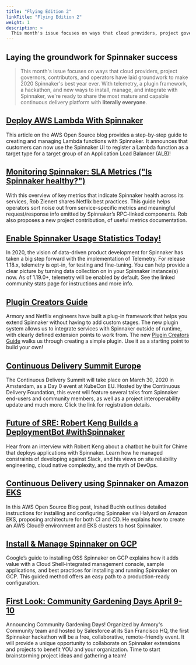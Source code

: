 ```yaml
---
title: "Flying Edition 2"
linkTitle: "Flying Edition 2"
weight: 1
description: >
  This month's issue focuses on ways that cloud providers, project governors, contributors, and operators have laid groundwork to make 2020 Spinnaker's best year ever. With telemetry, a plugin framework, a hackathon, and new ways to install, manage, and integrate with Spinnaker, we're ready to share the most mature and capable continuous delivery platform with **literally everyone**.
---
```


## Laying the groundwork for Spinnaker success
> This month's issue focuses on ways that cloud providers, project governors, contributors, and operators have laid groundwork to make 2020 Spinnaker's best year ever. With telemetry, a plugin framework, a hackathon, and new ways to install, manage, and integrate with Spinnaker, we're ready to share the most mature and capable continuous delivery platform with **literally everyone**.


## [Deploy AWS Lambda With Spinnaker](https://aws.amazon.com/blogs/opensource/how-to-integrate-aws-lambda-with-spinnaker/)

This article on the AWS Open Source blog provides a step-by-step guide to creating and managing Lambda functions with Spinnaker. It announces that customers can now use the Spinnaker UI to register a Lambda function as a target type for a target group of an Application Load Balancer (ALB)!


## [Monitoring Spinnaker: SLA Metrics ("Is Spinnaker healthy?")](https://blog.spinnaker.io/monitoring-spinnaker-sla-metrics-a408754f6b7b)

With this overview of key metrics that indicate Spinnaker health across its services, Rob Zienert shares Netflix best practices. This guide helps operators sort noise out from service-specific metrics and meaningful request/response info emitted by Spinnaker’s RPC-linked components. Rob also proposes a new project contribution, of useful metrics documentation.


## [Enable Spinnaker Usage Statistics Today!](https://www.spinnaker.io/community/stats/)

In 2020, the vision of data-driven product development for Spinnaker has taken a big step forward with the implementation of Telemetry. For release 1.18.x, telemetry is opt-in, for testing and fine-tuning. You can help provide a clear picture by turning data collection on in your Spinnaker instance(s) now. As of 1.19.0+, telemetry will be enabled by default. See the linked community stats page for instructions and more info.


## [Plugin Creators Guide](/docs/guides/developer/plugin-creators/overview/)

Armory and Netflix engineers have built a plug-in framework that helps you extend Spinnaker without having to add custom stages. The new plugin system allows us to integrate services with Spinnaker outside of runtime, with clearly defined extension points to work from. The new [Plugin Creators Guide](/docs/guides/developer/plugin-creators/overview/) walks us through creating a simple plugin. Use it as a starting point to build your own!


## [Continuous Delivery Summit Europe](https://events.linuxfoundation.org/kubecon-cloudnativecon-europe/program/colocated-events/#continuous-delivery-summit)

The Continuous Delivery Summit will take place on March 30, 2020 in Amsterdam, as a Day 0 event at KubeCon EU. Hosted by the Continuous Delivery Foundation, this event will feature several talks from Spinnaker end-users and community members, as well as a project interoperability update and much more. Click the link for registration details.


## [Future of SRE: Robert Keng Builds a DeploymentBot #withSpinnaker](https://blog.spinnaker.io/future-of-sre-robert-keng-builds-a-deploybot-withspinnaker-70ff3e37c56a)

Hear from an interview with Robert Keng about a chatbot he built for Chime that deploys applications with Spinnaker. Learn how he managed constraints of developing against Slack, and his views on site reliability engineering, cloud native complexity, and the myth of DevOps.


## [Continuous Delivery using Spinnaker on Amazon EKS](https://aws.amazon.com/blogs/opensource/continuous-delivery-spinnaker-amazon-eks/)

In this AWS Open Source Blog post, Irshad Buchh outlines detailed instructions for installing and configuring Spinnaker via Halyard on Amazon EKS, proposing architecture for both CI and CD. He explains how to create an AWS Cloud9 environment and EKS clusters to host Spinnaker.

## [Install & Manage Spinnaker on GCP](https://cloud.google.com/docs/ci-cd/spinnaker/spinnaker-for-gcp)

Google’s guide to installing OSS Spinnaker on GCP explains how it adds value with a Cloud Shell-integrated management console, sample applications, and best practices for installing and running Spinnaker on GCP. This guided method offers an easy path to a production-ready configuration.


## [First Look: Community Gardening Days April 9-10](https://www.armory.io/blog/first-spinnaker-community-gardening-days-april-9-10-salesforce/)
Announcing Community Gardening Days! Organized by Armory's Community team and hosted by Salesforce at its San Francisco HQ, the first Spinnaker hackathon will be a free, collaborative, remote-friendly event. It will provide a unique opportunity to collaborate on Spinnaker extensions and projects to benefit YOU and your organization. Time to start brainstorming project ideas and gathering a team!
